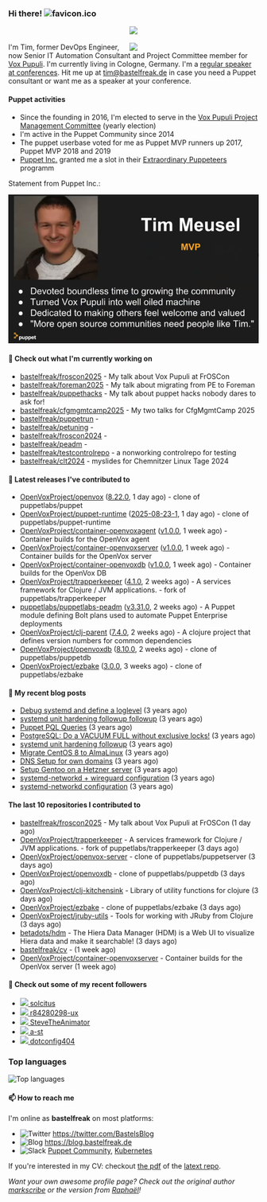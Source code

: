 ### Hi there! ![favicon.ico](https://raw.githubusercontent.com/bastelfreak/bastelfreak/master/favicon.ico)

<p align="center">
  <a href="https://github.com/ryo-ma/github-profile-trophy"><img src="https://github-profile-trophy.vercel.app/?username=bastelfreak&theme=darkhub&margin-w=15&margin-h=15&no-frame=true&column=5"/></a>
</p>

<img align="right" src="https://avatars.githubusercontent.com/bastelfreak" width="260">

I'm Tim, former DevOps Engineer, now Senior IT Automation Consultant and Project
Committee member for [Vox Pupuli](https://voxpupuli.org).
I'm currently living in Cologne, Germany. I'm a
[regular speaker at conferences](https://github.com/bastelfreak/talks#collection-of-talks-proposals-and-related-stuff).
Hit me up at [tim@bastelfreak.de](mailto:tim@bastelfeak.de) in case you need a
Puppet consultant or want me as a speaker at your conference.

#### Puppet activities

* Since the founding in 2016, I'm elected to serve in the [Vox Pupuli Project Management Committee](https://voxpupuli.org/blog/2016/10/12/pmc-election-results/) (yearly election)
* I'm active in the Puppet Community since 2014
* The puppet userbase voted for me as Puppet MVP runners up 2017, Puppet MVP 2018 and 2019
* [Puppet Inc.](https://puppet.com) granted me a slot in their [Extraordinary Puppeteers](https://puppet-champions.github.io/profiles.html) programm

Statement from Puppet Inc.:

![mvp statement](https://raw.githubusercontent.com/bastelfreak/bastelfreak/master/MVP.png)

#### 🌱 Check out what I'm currently working on


- [bastelfreak/froscon2025](https://github.com/bastelfreak/froscon2025) - My talk about Vox Pupuli at FrOSCon
- [bastelfreak/foreman2025](https://github.com/bastelfreak/foreman2025) - My talk about migrating from PE to Foreman
- [bastelfreak/puppethacks](https://github.com/bastelfreak/puppethacks) - My talk about puppet hacks nobody dares to ask for!
- [bastelfreak/cfgmgmtcamp2025](https://github.com/bastelfreak/cfgmgmtcamp2025) - My two talks for CfgMgmtCamp 2025
- [bastelfreak/puppetrun](https://github.com/bastelfreak/puppetrun) - 
- [bastelfreak/petuning](https://github.com/bastelfreak/petuning) - 
- [bastelfreak/froscon2024](https://github.com/bastelfreak/froscon2024) - 
- [bastelfreak/peadm](https://github.com/bastelfreak/peadm) - 
- [bastelfreak/testcontrolrepo](https://github.com/bastelfreak/testcontrolrepo) - a nonworking controlrepo for testing
- [bastelfreak/clt2024](https://github.com/bastelfreak/clt2024) - myslides for Chemnitzer Linux Tage 2024

#### 🔭 Latest releases I've contributed to


- [OpenVoxProject/openvox](https://github.com/OpenVoxProject/openvox) ([8.22.0](https://github.com/OpenVoxProject/openvox/releases/tag/8.22.0), 1 day ago) - clone of puppetlabs/puppet
- [OpenVoxProject/puppet-runtime](https://github.com/OpenVoxProject/puppet-runtime) ([2025-08-23-1](https://github.com/OpenVoxProject/puppet-runtime/releases/tag/2025-08-23-1), 1 day ago) - clone of puppetlabs/puppet-runtime
- [OpenVoxProject/container-openvoxagent](https://github.com/OpenVoxProject/container-openvoxagent) ([v1.0.0](https://github.com/OpenVoxProject/container-openvoxagent/releases/tag/v1.0.0), 1 week ago) - Container builds for the OpenVox agent
- [OpenVoxProject/container-openvoxserver](https://github.com/OpenVoxProject/container-openvoxserver) ([v1.0.0](https://github.com/OpenVoxProject/container-openvoxserver/releases/tag/v1.0.0), 1 week ago) - Container builds for the OpenVox server
- [OpenVoxProject/container-openvoxdb](https://github.com/OpenVoxProject/container-openvoxdb) ([v1.0.0](https://github.com/OpenVoxProject/container-openvoxdb/releases/tag/v1.0.0), 1 week ago) - Container builds for the OpenVox DB
- [OpenVoxProject/trapperkeeper](https://github.com/OpenVoxProject/trapperkeeper) ([4.1.0](https://github.com/OpenVoxProject/trapperkeeper/releases/tag/4.1.0), 2 weeks ago) - A services framework for Clojure / JVM applications. - fork of puppetlabs/trapperkeeper
- [puppetlabs/puppetlabs-peadm](https://github.com/puppetlabs/puppetlabs-peadm) ([v3.31.0](https://github.com/puppetlabs/puppetlabs-peadm/releases/tag/v3.31.0), 2 weeks ago) - A Puppet module defining Bolt plans used to automate Puppet Enterprise deployments
- [OpenVoxProject/clj-parent](https://github.com/OpenVoxProject/clj-parent) ([7.4.0](https://github.com/OpenVoxProject/clj-parent/releases/tag/7.4.0), 2 weeks ago) - A clojure project that defines version numbers for common dependencies
- [OpenVoxProject/openvoxdb](https://github.com/OpenVoxProject/openvoxdb) ([8.10.0](https://github.com/OpenVoxProject/openvoxdb/releases/tag/8.10.0), 2 weeks ago) - clone of puppetlabs/puppetdb
- [OpenVoxProject/ezbake](https://github.com/OpenVoxProject/ezbake) ([3.0.0](https://github.com/OpenVoxProject/ezbake/releases/tag/3.0.0), 3 weeks ago) - clone of puppetlabs/ezbake

#### 📜 My recent blog posts


- [Debug systemd and define a loglevel](https://blog.bastelfreak.de/2022/02/debug-systemd-and-define-a-loglevel/) (3 years ago)
- [systemd unit hardening followup followup](https://blog.bastelfreak.de/2022/01/systemd-unit-hardening-followup-followup/) (3 years ago)
- [Puppet PQL Queries](https://blog.bastelfreak.de/2022/01/puppet-pql-queries/) (3 years ago)
- [PostgreSQL: Do a VACUUM FULL without exclusive locks!](https://blog.bastelfreak.de/2022/01/postgresql-do-a-vacuum-full-without-exclusive-locks/) (3 years ago)
- [systemd unit hardening followup](https://blog.bastelfreak.de/2022/01/systemd-unit-hardening-followup/) (3 years ago)
- [Migrate CentOS 8 to AlmaLinux](https://blog.bastelfreak.de/2022/01/migrate-centos-8-to-almalinux/) (3 years ago)
- [DNS Setup for own domains](https://blog.bastelfreak.de/2022/01/dns-setup-for-own-domains/) (3 years ago)
- [Setup Gentoo on a Hetzner server](https://blog.bastelfreak.de/2022/01/setup-gentoo-on-a-hetzner-server/) (3 years ago)
- [systemd-networkd &#43; wireguard configuration](https://blog.bastelfreak.de/2022/01/systemd-networkd-wireguard-configuration/) (3 years ago)
- [systemd-networkd configuration](https://blog.bastelfreak.de/2022/01/systemd-networkd-configuration/) (3 years ago)

#### The last 10 repositories I contributed to


- [bastelfreak/froscon2025](https://github.com/bastelfreak/froscon2025) - My talk about Vox Pupuli at FrOSCon (1 day ago)
- [OpenVoxProject/trapperkeeper](https://github.com/OpenVoxProject/trapperkeeper) - A services framework for Clojure / JVM applications. - fork of puppetlabs/trapperkeeper (3 days ago)
- [OpenVoxProject/openvox-server](https://github.com/OpenVoxProject/openvox-server) - clone of puppetlabs/puppetserver (3 days ago)
- [OpenVoxProject/openvoxdb](https://github.com/OpenVoxProject/openvoxdb) - clone of puppetlabs/puppetdb (3 days ago)
- [OpenVoxProject/clj-kitchensink](https://github.com/OpenVoxProject/clj-kitchensink) - Library of utility functions for clojure (3 days ago)
- [OpenVoxProject/ezbake](https://github.com/OpenVoxProject/ezbake) - clone of puppetlabs/ezbake (3 days ago)
- [OpenVoxProject/jruby-utils](https://github.com/OpenVoxProject/jruby-utils) - Tools for working with JRuby from Clojure (3 days ago)
- [betadots/hdm](https://github.com/betadots/hdm) - The Hiera Data Manager (HDM) is a Web UI to visualize Hiera data and make it searchable! (3 days ago)
- [bastelfreak/cv](https://github.com/bastelfreak/cv) -  (1 week ago)
- [OpenVoxProject/container-openvoxserver](https://github.com/OpenVoxProject/container-openvoxserver) - Container builds for the OpenVox server (1 week ago)

#### 👥 Check out some of my recent followers


- [<img src="https://avatars.githubusercontent.com/u/10766800?v=4" height="20"/> solcitus](https://github.com/solcitus)
- [<img src="https://avatars.githubusercontent.com/u/222501283?v=4" height="20"/> r84280298-ux](https://github.com/r84280298-ux)
- [<img src="https://avatars.githubusercontent.com/u/103543324?u=4c76cb91f6abca5444730c5828fb1cee19c1e773&amp;v=4" height="20"/> SteveTheAnimator](https://github.com/SteveTheAnimator)
- [<img src="https://avatars.githubusercontent.com/u/63122?v=4" height="20"/> a-st](https://github.com/a-st)
- [<img src="https://avatars.githubusercontent.com/u/119617043?u=df5574bd55e232f59a1e38982b2f6a0a70b2db87&amp;v=4" height="20"/> dotconfig404](https://github.com/dotconfig404)

### Top languages

![Top languages](https://github-readme-stats.vercel.app/api/top-langs/?username=bastelfreak&hide_title=true)

#### 📫 How to reach me

I'm online as **bastelfreak** on most platforms:

- <img src="https://raw.githubusercontent.com/FortAwesome/Font-Awesome/master/svgs/brands/twitter.svg" width="20" alt="Twitter" /> https://twitter.com/BastelsBlog
- <img src="https://raw.githubusercontent.com/FortAwesome/Font-Awesome/master/svgs/brands/wordpress.svg" width="20" alt="Blog" /> https://blog.bastelfreak.de
- <img src="https://raw.githubusercontent.com/FortAwesome/Font-Awesome/master/svgs/brands/slack.svg" width="20" alt="Slack" /> [Puppet Community](https://slack.puppet.com/), [Kubernetes](https://slack.k8s.io/)

If you're interested in my CV: checkout [the pdf](https://github.com/bastelfreak/cv/raw/master/content-en.pdf) of the [latext repo](https://github.com/bastelfreak/cv#readme).

*Want your own awesome profile page? Check out the original author [markscribe](https://github.com/muesli/markscribe) or the version from [Raphaël](https://github.com/raphink/raphink#hi-there-)!*
